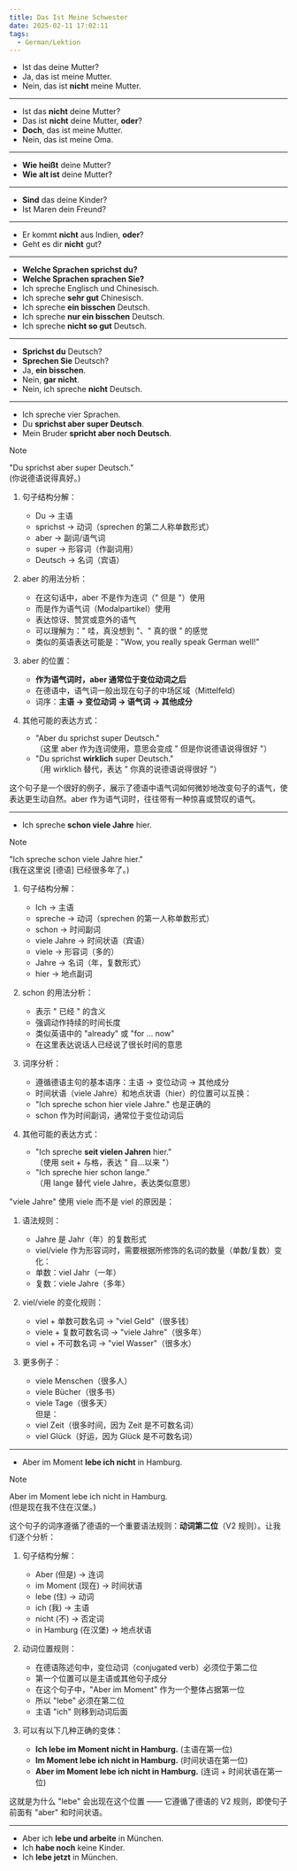 ```yaml
---
title: Das Ist Meine Schwester
date: 2025-02-11 17:02:11
tags: 
  - German/Lektion
---
```

- Ist das deine Mutter?
- Ja, das ist meine Mutter.
- Nein, das ist **nicht** meine Mutter.
---
- Ist das **nicht** deine Mutter?
- Das ist **nicht** deine Mutter, **oder**?
- **Doch**, das ist meine Mutter.
- Nein, das ist meine Oma.
---
- **Wie heißt** deine Mutter?
- **Wie alt ist** deine Mutter?
---
- **Sind** das deine Kinder?
- Ist Maren dein Freund?
---
- Er kommt **nicht** aus Indien, **oder**?
- Geht es dir **nicht** gut?
---
- **Welche Sprachen sprichst du?**
- **Welche Sprachen sprachen Sie?**
- Ich spreche Englisch und Chinesisch.
- Ich spreche **sehr gut** Chinesisch.
- Ich spreche **ein bisschen** Deutsch.
- Ich spreche **nur ein bisschen** Deutsch.
- Ich spreche **nicht so gut** Deutsch.
---
- **Sprichst du** Deutsch?
- **Sprechen Sie** Deutsch?
- Ja, **ein bisschen**.
- Nein, **gar nicht**.
- Nein, ich spreche **nicht** Deutsch.
---
- Ich spreche vier Sprachen.
- Du **sprichst aber super Deutsch**.
- Mein Bruder **spricht aber noch Deutsch**.

> [!NOTE]
>
> "Du sprichst aber super Deutsch."  
> (你说德语说得真好。)
>
> 1. 句子结构分解：
>    - Du → 主语
>    - sprichst → 动词（sprechen 的第二人称单数形式）
>    - aber → 副词/语气词
>    - super → 形容词（作副词用）
>    - Deutsch → 名词（宾语）
>
> 2. aber 的用法分析：
>    - 在这句话中，aber 不是作为连词（" 但是 "）使用
>    - 而是作为语气词（Modalpartikel）使用
>    - 表达惊讶、赞赏或意外的语气
>    - 可以理解为：" 哇，真没想到 "、" 真的很 " 的感觉
>    - 类似的英语表达可能是："Wow, you really speak German well!"
>
> 3. aber 的位置：
>    - **作为语气词时，aber 通常位于变位动词之后**
>    - 在德语中，语气词一般出现在句子的中场区域（Mittelfeld）
>    - 词序：**主语 → 变位动词 → 语气词 → 其他成分**
>
> 4. 其他可能的表达方式：
>    - "Aber du sprichst super Deutsch."  
> （这里 aber 作为连词使用，意思会变成 " 但是你说德语说得很好 "）
>    - "Du sprichst **wirklich** super Deutsch."  
> （用 wirklich 替代，表达 " 你真的说德语说得很好 "）
>
> 这个句子是一个很好的例子，展示了德语中语气词如何微妙地改变句子的语气，使表达更生动自然。aber 作为语气词时，往往带有一种惊喜或赞叹的语气。

---

- Ich spreche **schon viele Jahre** hier.

> [!NOTE]
>
> "Ich spreche schon viele Jahre hier."  
> (我在这里说 [德语] 已经很多年了。)
>
> 1. 句子结构分解：
>    - Ich → 主语
>    - spreche → 动词（sprechen 的第一人称单数形式）
>    - schon → 时间副词
>    - viele Jahre → 时间状语（宾语）
> 	 - viele → 形容词（多的）
> 	 - Jahre → 名词（年，复数形式）
>    - hier → 地点副词
>
> 2. schon 的用法分析：
>    - 表示 " 已经 " 的含义
>    - 强调动作持续的时间长度
>    - 类似英语中的 "already" 或 "for … now"
>    - 在这里表达说话人已经说了很长时间的意思
>
> 3. 词序分析：
>    - 遵循德语主句的基本语序：主语 → 变位动词 → 其他成分
>    - 时间状语（viele Jahre）和地点状语（hier）的位置可以互换：
> 	 - "Ich spreche schon hier viele Jahre." 也是正确的
>    - schon 作为时间副词，通常位于变位动词后
>
> 4. 其他可能的表达方式：
>    - "Ich spreche **seit vielen Jahren** hier."  
> （使用 seit + 与格，表达 " 自…以来 "）
>    - "Ich spreche hier schon lange."  
> （用 lange 替代 viele Jahre，表达类似意思）
>
> "viele Jahre" 使用 viele 而不是 viel 的原因是：
>
> 1. 语法规则：
>    - Jahre 是 Jahr（年）的复数形式
>    - viel/viele 作为形容词时，需要根据所修饰的名词的数量（单数/复数）变化：
> 	 - 单数：viel Jahr（一年）
> 	 - 复数：viele Jahre（多年）
>
> 2. viel/viele 的变化规则：
>    - viel + 单数可数名词 → "viel Geld"（很多钱）
>    - viele + 复数可数名词 → "viele Jahre"（很多年）
>    - viel + 不可数名词 → "viel Wasser"（很多水）
>
> 3. 更多例子：
>    - viele Menschen（很多人）
>    - viele Bücher（很多书）
>    - viele Tage（很多天）  
> 但是：
>    - viel Zeit（很多时间，因为 Zeit 是不可数名词）
>    - viel Glück（好运，因为 Glück 是不可数名词）

---
- Aber im Moment **lebe ich nicht** in Hamburg.

> [!NOTE]
>
> Aber im Moment lebe ich nicht in Hamburg.  
> (但是现在我不住在汉堡。)
>
> 这个句子的词序遵循了德语的一个重要语法规则：**动词第二位**（V2 规则）。让我们逐个分析：
>
> 1. 句子结构分解：
>    - Aber (但是) → 连词
>    - im Moment (现在) → 时间状语
>    - lebe (住) → 动词
>    - ich (我) → 主语
>    - nicht (不) → 否定词
>    - in Hamburg (在汉堡) → 地点状语
>
> 2. 动词位置规则：
>    - 在德语陈述句中，变位动词（conjugated verb）必须位于第二位
>    - 第一个位置可以是主语或其他句子成分
>    - 在这个句子中，"Aber im Moment" 作为一个整体占据第一位
>    - 所以 "lebe" 必须在第二位
>    - 主语 "ich" 则移到动词后面
>
> 3. 可以有以下几种正确的变体：
>    - **Ich lebe im Moment nicht in Hamburg.** (主语在第一位)
>    - **Im Moment lebe ich nicht in Hamburg.** (时间状语在第一位)
>    - **Aber im Moment lebe ich nicht in Hamburg.** (连词 + 时间状语在第一位)
>
> 这就是为什么 "lebe" 会出现在这个位置 —— 它遵循了德语的 V2 规则，即使句子前面有 "aber" 和时间状语。

---
- Aber ich **lebe und arbeite** in München.
- Ich **habe noch** keine Kinder.
- Ich **lebe jetzt** in München.
